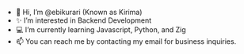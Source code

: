 - 👋 Hi, I’m @ebikurari (Known as Kirima)
- ✨ I’m interested in Backend Development
- 💻 I’m currently learning Javascript, Python, and Zig
- 📫 You can reach me by contacting my email for business inquiries.
